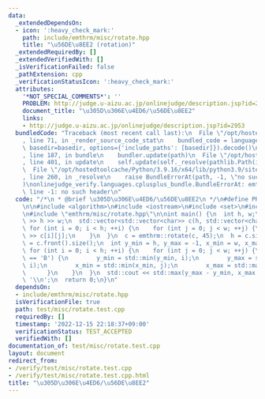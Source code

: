 ```yaml
---
data:
  _extendedDependsOn:
  - icon: ':heavy_check_mark:'
    path: include/emthrm/misc/rotate.hpp
    title: "\u56DE\u8EE2 (rotation)"
  _extendedRequiredBy: []
  _extendedVerifiedWith: []
  _isVerificationFailed: false
  _pathExtension: cpp
  _verificationStatusIcon: ':heavy_check_mark:'
  attributes:
    '*NOT_SPECIAL_COMMENTS*': ''
    PROBLEM: http://judge.u-aizu.ac.jp/onlinejudge/description.jsp?id=2953
    document_title: "\u305D\u306E\u4ED6/\u56DE\u8EE2"
    links:
    - http://judge.u-aizu.ac.jp/onlinejudge/description.jsp?id=2953
  bundledCode: "Traceback (most recent call last):\n  File \"/opt/hostedtoolcache/Python/3.9.16/x64/lib/python3.9/site-packages/onlinejudge_verify/documentation/build.py\"\
    , line 71, in _render_source_code_stat\n    bundled_code = language.bundle(stat.path,\
    \ basedir=basedir, options={'include_paths': [basedir]}).decode()\n  File \"/opt/hostedtoolcache/Python/3.9.16/x64/lib/python3.9/site-packages/onlinejudge_verify/languages/cplusplus.py\"\
    , line 187, in bundle\n    bundler.update(path)\n  File \"/opt/hostedtoolcache/Python/3.9.16/x64/lib/python3.9/site-packages/onlinejudge_verify/languages/cplusplus_bundle.py\"\
    , line 401, in update\n    self.update(self._resolve(pathlib.Path(included), included_from=path))\n\
    \  File \"/opt/hostedtoolcache/Python/3.9.16/x64/lib/python3.9/site-packages/onlinejudge_verify/languages/cplusplus_bundle.py\"\
    , line 260, in _resolve\n    raise BundleErrorAt(path, -1, \"no such header\"\
    )\nonlinejudge_verify.languages.cplusplus_bundle.BundleErrorAt: emthrm/misc/rotate.hpp:\
    \ line -1: no such header\n"
  code: "/*\n * @brief \u305D\u306E\u4ED6/\u56DE\u8EE2\n */\n#define PROBLEM \"http://judge.u-aizu.ac.jp/onlinejudge/description.jsp?id=2953\"\
    \n\n#include <algorithm>\n#include <iostream>\n#include <set>\n#include <vector>\n\
    \n#include \"emthrm/misc/rotate.hpp\"\n\nint main() {\n  int h, w;\n  std::cin\
    \ >> h >> w;\n  std::vector<std::vector<char>> c(h, std::vector<char>(w));\n \
    \ for (int i = 0; i < h; ++i) {\n    for (int j = 0; j < w; ++j) {\n      std::cin\
    \ >> c[i][j];\n    }\n  }\n  c = emthrm::rotate(c, 45);\n  h = c.size();\n  w\
    \ = c.front().size();\n  int y_min = h, y_max = -1, x_min = w, x_max = -1;\n \
    \ for (int i = 0; i < h; ++i) {\n    for (int j = 0; j < w; ++j) {\n      if (c[i][j]\
    \ == 'B') {\n        y_min = std::min(y_min, i);\n        y_max = std::max(y_max,\
    \ i);\n        x_min = std::min(x_min, j);\n        x_max = std::max(x_max, j);\n\
    \      }\n    }\n  }\n  std::cout << std::max(y_max - y_min, x_max - x_min) <<\
    \ '\\n';\n  return 0;\n}\n"
  dependsOn:
  - include/emthrm/misc/rotate.hpp
  isVerificationFile: true
  path: test/misc/rotate.test.cpp
  requiredBy: []
  timestamp: '2022-12-15 22:18:37+09:00'
  verificationStatus: TEST_ACCEPTED
  verifiedWith: []
documentation_of: test/misc/rotate.test.cpp
layout: document
redirect_from:
- /verify/test/misc/rotate.test.cpp
- /verify/test/misc/rotate.test.cpp.html
title: "\u305D\u306E\u4ED6/\u56DE\u8EE2"
---
```

